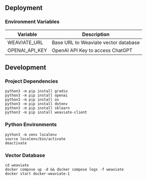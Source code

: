 
## Deployment

### Environment Variables
| Variable       | Description                          |
|----------------|--------------------------------------|
| WEAVIATE_URL   | Base URL to Weaviate vector database |
| OPENAI_API_KEY | OpenAI API Key to access ChatGPT     |


## Development

### Project Dependencies
```shell
python3 -m pip install gradio
python3 -m pip install openai
python3 -m pip install os
python3 -m pip install dotenv
python3 -m pip install sklearn
python3 -m pip install weaviate-client
```

### Python Environments
```shell
python3 -m venv localenv
source localenv/bin/activate
deactivate
```

### Vector Database
```shell
cd weaviate
docker compose up -d && docker compose logs -f weaviate
docker start docker-weaviate-1
```